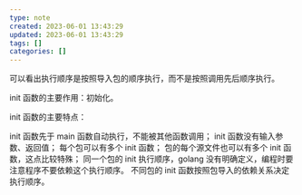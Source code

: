 ```yaml
---
type: note
created: 2023-06-01 13:43:29
updated: 2023-06-01 13:43:29
tags: []
categories: []
---
```


可以看出执行顺序是按照导入包的顺序执行，而不是按照调用先后顺序执行。

init 函数的主要作用：初始化。

init 函数的主要特点：

init 函数先于 main 函数自动执行，不能被其他函数调用；
init 函数没有输入参数、返回值；
每个包可以有多个 init 函数；
包的每个源文件也可以有多个 init 函数，这点比较特殊；
同一个包的 init 执行顺序，golang 没有明确定义，编程时要注意程序不要依赖这个执行顺序。
不同包的 init 函数按照包导入的依赖关系决定执行顺序。
